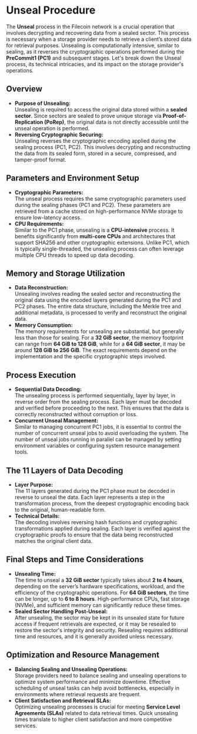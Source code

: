 # Unseal Procedure

The **Unseal** process in the Filecoin network is a crucial operation that involves decrypting and recovering data from a sealed sector. This process is necessary when a storage provider needs to retrieve a client’s stored data for retrieval purposes. Unsealing is computationally intensive, similar to sealing, as it reverses the cryptographic operations performed during the **PreCommit1 (PC1)** and subsequent stages. Let's break down the Unseal process, its technical intricacies, and its impact on the storage provider's operations.

## **Overview**

* **Purpose of Unsealing:**\
  Unsealing is required to access the original data stored within a **sealed sector**. Since sectors are sealed to prove unique storage via **Proof-of-Replication (PoRep)**, the original data is not directly accessible until the unseal operation is performed.
* **Reversing Cryptographic Securing:**\
  Unsealing reverses the cryptographic encoding applied during the sealing process (PC1, PC2). This involves decrypting and reconstructing the data from its sealed form, stored in a secure, compressed, and tamper-proof format.

## **Parameters and Environment Setup**

* **Cryptographic Parameters:**\
  The unseal process requires the same cryptographic parameters used during the sealing phases (PC1 and PC2). These parameters are retrieved from a cache stored on high-performance NVMe storage to ensure low-latency access.
* **CPU Requirements:**\
  Similar to the PC1 phase, unsealing is a **CPU-intensive** process. It benefits significantly from **multi-core CPUs** and architectures that support SHA256 and other cryptographic extensions. Unlike PC1, which is typically single-threaded, the unsealing process can often leverage multiple CPU threads to speed up data decoding.

## **Memory and Storage Utilization**

* **Data Reconstruction:**\
  Unsealing involves reading the sealed sector and reconstructing the original data using the encoded layers generated during the PC1 and PC2 phases. The entire data structure, including the Merkle tree and additional metadata, is processed to verify and reconstruct the original data.
* **Memory Consumption:**\
  The memory requirements for unsealing are substantial, but generally less than those for sealing. For a **32 GiB sector**, the memory footprint can range from **64 GiB to 128 GiB**, while for a **64 GiB sector**, it may be around **128 GiB to 256 GiB**. The exact requirements depend on the implementation and the specific cryptographic steps involved.

## **Process Execution**

* **Sequential Data Decoding:**\
  The unsealing process is performed sequentially, layer by layer, in reverse order from the sealing process. Each layer must be decoded and verified before proceeding to the next. This ensures that the data is correctly reconstructed without corruption or loss.
* **Concurrent Unseal Management:**\
  Similar to managing concurrent PC1 jobs, it is essential to control the number of concurrent unseal jobs to avoid overloading the system. The number of unseal jobs running in parallel can be managed by setting environment variables or configuring system resource management tools.

## **The 11 Layers of Data Decoding**

* **Layer Purpose:**\
  The 11 layers generated during the PC1 phase must be decoded in reverse to unseal the data. Each layer represents a step in the transformation process, from the deepest cryptographic encoding back to the original, human-readable form.
* **Technical Details:**\
  The decoding involves reversing hash functions and cryptographic transformations applied during sealing. Each layer is verified against the cryptographic proofs to ensure that the data being reconstructed matches the original client data.

## **Final Steps and Time Considerations**

* **Unsealing Time:**\
  The time to unseal a **32 GiB sector** typically takes about **2 to 4 hours**, depending on the server’s hardware specifications, workload, and the efficiency of the cryptographic operations. For **64 GiB sectors**, the time can be longer, up to **6 to 8 hours**. High-performance CPUs, fast storage (NVMe), and sufficient memory can significantly reduce these times.
* **Sealed Sector Handling Post-Unseal:**\
  After unsealing, the sector may be kept in its unsealed state for future access if frequent retrievals are expected, or it may be resealed to restore the sector's integrity and security. Resealing requires additional time and resources, and it is generally avoided unless necessary.

## **Optimization and Resource Management**

* **Balancing Sealing and Unsealing Operations:**\
  Storage providers need to balance sealing and unsealing operations to optimize system performance and minimize downtime. Effective scheduling of unseal tasks can help avoid bottlenecks, especially in environments where retrieval requests are frequent.
* **Client Satisfaction and Retrieval SLAs:**\
  Optimizing unsealing processes is crucial for meeting **Service Level Agreements (SLAs)** related to data retrieval times. Quick unsealing times translate to higher client satisfaction and more competitive services.
